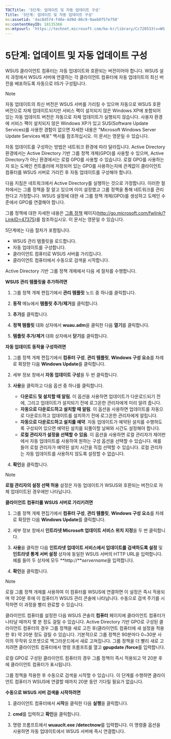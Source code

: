 ```yaml
---
TOCTitle: '5단계: 업데이트 및 자동 업데이트 구성'
Title: '5단계: 업데이트 및 자동 업데이트 구성'
ms:assetid: '4ac8d574-f48e-4d9d-86c9-9aeb0f57e750'
ms:contentKeyID: 18135366
ms:mtpsurl: 'https://technet.microsoft.com/ko-kr/library/Cc720533(v=WS.10)'
---
```


5단계: 업데이트 및 자동 업데이트 구성
=====================================

WSUS 클라이언트 컴퓨터는 자동 업데이트와 호환되는 버전이어야 합니다. WSUS 설치 과정에서 WSUS 서버에 연결하는 각 클라이언트 컴퓨터에 자동 업데이트의 최신 버전을 배포하도록 자동으로 IIS가 구성됩니다.

> [!NOTE]  
> 자동 업데이트의 최신 버전은 WSUS 서버를 가리킬 수 있으며 자동으로 WSUS 호환 버전으로 자체 업데이트되지만 서비스 팩이 설치되지 않은 Windows XP에 포함되어 있는 자동 업데이트 버전은 자동으로 자체 업데이트가 실행되지 않습니다. 사용자 환경에 서비스 팩이 설치되지 않은 Windows XP가 있고 SUS(Software Update Services)를 사용한 경험이 없으면 자세한 내용은 "Microsoft Windows Server Update Services 배포" 백서를 참조하십시오. 이 문서는 영문일 수 있습니다.

자동 업데이트를 구성하는 방법은 네트워크 환경에 따라 달라집니다. Active Directory 환경에서는 Active Directory 기반 그룹 정책 개체(GPO)를 사용할 수 있으며, Active Directory가 아닌 환경에서는 로컬 GPO를 사용할 수 있습니다. 로컬 GPO를 사용하는지 또는 도메인 컨트롤러에 저장되어 있는 GPO를 사용하는지에 관계없이 클라이언트 컴퓨터를 WSUS 서버로 가리킨 후 자동 업데이트를 구성해야 합니다.

다음 지침은 네트워크에서 Active Directory를 실행하는 것으로 가정합니다. 이러한 절차에서는 그룹 정책을 잘 알고 있으며 이미 설정했고 그룹 정책을 통해 네트워크를 관리한다고 가정합니다. WSUS 설정에 대한 새 그룹 정책 개체(GPO)를 생성하고 도메인 수준에서 GPO를 연결해야 합니다.

그룹 정책에 대한 자세한 내용은 [그룹 정책](http://go.microsoft.com/fwlink/?linkid=47375) 페이지(http://go.microsoft.com/fwlink/?LinkID=47375)를 참조하십시오. 이 문서는 영문일 수 있습니다.

5단계에는 다음 절차가 포함됩니다.

-   WSUS 관리 템플릿을 로드합니다.
-   자동 업데이트를 구성합니다.
-   클라이언트 컴퓨터로 WSUS 서버를 가리킵니다.
-   클라이언트 컴퓨터에서 수동으로 검색을 시작합니다.

Active Directory 기반 그룹 정책 개체에서 다음 세 절차를 수행합니다.

**WSUS 관리 템플릿을 추가하려면**
1.  그룹 정책 개체 편집기에서 **관리 템플릿** 노드 중 하나를 클릭합니다.

2.  **동작** 메뉴에서 **템플릿 추가/제거**를 클릭합니다.

3.  **추가**를 클릭합니다.

4.  **정책 템플릿** 대화 상자에서 **wuau.adm**을 클릭한 다음 **열기**를 클릭합니다.

5.  **템플릿 추가/제거** 대화 상자에서 **닫기**를 클릭합니다.

**자동 업데이트 동작을 구성하려면**
1.  그룹 정책 개체 편집기에서 **컴퓨터 구성**, **관리 템플릿**, **Windows 구성 요소**를 차례로 확장한 다음 **Windows Update**를 클릭합니다.

2.  세부 정보 창에서 **자동 업데이트 구성**을 두 번 클릭합니다.

3.  **사용**을 클릭하고 다음 옵션 중 하나를 클릭합니다.

    -   **다운로드 및 설치할 때 알림**. 이 옵션을 사용하면 업데이트가 다운로드되기 전에, 그리고 업데이트가 설치되기 전에 로그온한 관리자에게 미리 알려 줍니다.
    -   **자동으로 다운로드하고 설치할 때 알림**. 이 옵션을 사용하면 업데이트를 자동으로 다운로드하고 업데이트를 설치하기 전에 로그온한 관리자에게 알립니다.
    -   **자동으로 다운로드하고 설치를 예약**. 자동 업데이트가 예약된 설치를 수행하도록 구성되어 있으면 예약된 설치를 되풀이할 날짜와 시간도 설정해야 합니다.
    -   **로컬 관리자가 설정을 선택할 수 있음**. 이 옵션을 사용하면 로컬 관리자가 제어판에서 자동 업데이트를 사용하여 원하는 구성 옵션을 선택할 수 있습니다. 예를 들어 로컬 관리자가 예약된 설치 시간을 직접 선택할 수 있습니다. 로컬 관리자는 자동 업데이트를 사용하지 않도록 설정할 수 없습니다.

4.  **확인**을 클릭합니다.

> [!NOTE]  
> **로컬 관리자의 설정 선택 허용** 설정은 자동 업데이트가 WSUS와 호환되는 버전으로 자체 업데이트된 경우에만 나타납니다.

**클라이언트 컴퓨터를 WSUS 서버로 가리키려면**
1.  그룹 정책 개체 편집기에서 **컴퓨터 구성**, **관리 템플릿**, **Windows 구성 요소**를 차례로 확장한 다음 **Windows Update**를 클릭합니다.

2.  세부 정보 창에서 **인트라넷 Microsoft 업데이트 서비스 위치 지정**을 두 번 클릭합니다.

3.  **사용**을 클릭한 다음 **인트라넷 업데이트 서비스에서 업데이트를 검색하도록 설정** 및 **인트라넷 통계 서버 설정** 상자에 동일한 WSUS 서버의 HTTP URL을 입력합니다. 예를 들어 두 상자에 모두 **http://***servername*을 입력합니다.

4.  **확인**을 클릭합니다.

> [!NOTE]  
> 로컬 그룹 정책 개체를 사용하여 이 컴퓨터를 WSUS에 연결하면 이 설정은 즉시 적용되며 약 20분 후에 이 컴퓨터가 WSUS 관리 콘솔에 나타납니다. 수동으로 검색 주기를 시작하면 이 과정을 빨리 완료할 수 있습니다.

클라이언트 컴퓨터를 설정한 다음 WSUS 콘솔의 **컴퓨터** 페이지에 클라이언트 컴퓨터가 나타날 때까지 몇 분 정도 걸릴 수 있습니다. Active Directory 기반 GPO로 구성된 클라이언트 컴퓨터의 경우 그룹 정책을 새로 고친 후(클라이언트 컴퓨터에 새 설정을 적용한 후) 약 20분 정도 걸릴 수 있습니다. 기본적으로 그룹 정책은 90분마다 0~30분 사이의 무작위 오프셋으로 백그라운드에서 새로 고쳐집니다. 그룹 정책을 더 빨리 새로 고치려면 클라이언트 컴퓨터에서 명령 프롬프트를 열고 **gpupdate /force**를 입력합니다.

로컬 GPO로 구성된 클라이언트 컴퓨터의 경우 그룹 정책이 즉시 적용되고 약 20분 후에 클라이언트 컴퓨터가 표시됩니다.

그룹 정책을 적용한 후 수동으로 검색을 시작할 수 있습니다. 이 단계를 수행하면 클라이언트 컴퓨터가 WSUS에 연결할 때까지 20분 동안 기다릴 필요가 없습니다.

**수동으로 WSUS 서버 검색을 시작하려면**
1.  클라이언트 컴퓨터에서 **시작**을 클릭한 다음 **실행**을 클릭합니다.

2.  **cmd**를 입력하고 **확인**을 클릭합니다.

3.  명령 프롬프트에서 **wuauclt.exe /detectnow**를 입력합니다. 이 명령줄 옵션을 사용하면 자동 업데이트에서 WSUS 서버에 즉시 연결합니다.
